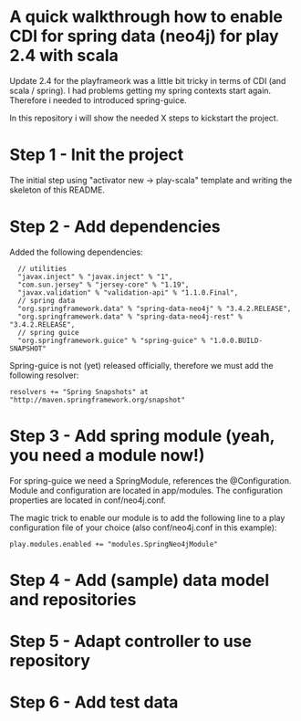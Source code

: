 # A quick walkthrough how to enable CDI for spring data (neo4j) for play 2.4 with scala

Update 2.4 for the playframeork was a little bit tricky in terms of CDI (and scala / spring). I had problems getting my spring contexts start again. Therefore i needed to introduced spring-guice.

In this repository i will show the needed X steps to kickstart the project.

# Step 1 - Init the project

The initial step using "activator new -> play-scala" template and writing the skeleton of this README.


# Step 2 - Add dependencies

Added the following dependencies:

```
  // utilities
  "javax.inject" % "javax.inject" % "1",
  "com.sun.jersey" % "jersey-core" % "1.19",
  "javax.validation" % "validation-api" % "1.1.0.Final",
  // spring data
  "org.springframework.data" % "spring-data-neo4j" % "3.4.2.RELEASE",
  "org.springframework.data" % "spring-data-neo4j-rest" % "3.4.2.RELEASE",
  // spring guice
  "org.springframework.guice" % "spring-guice" % "1.0.0.BUILD-SNAPSHOT"
```

Spring-guice is not (yet) released officially, therefore we must add the following resolver:

```
resolvers += "Spring Snapshots" at "http://maven.springframework.org/snapshot"
```


# Step 3 - Add spring module (yeah, you need a module now!)

For spring-guice we need a SpringModule, references the @Configuration. Module and configuration are located in app/modules.
The configuration properties are located in conf/neo4j.conf.

The magic trick to enable our module is to add the following line to a play configuration file of your choice (also conf/neo4j.conf in this example):

```
play.modules.enabled += "modules.SpringNeo4jModule"
```


# Step 4 - Add (sample) data model and repositories

# Step 5 - Adapt controller to use repository

# Step 6 - Add test data